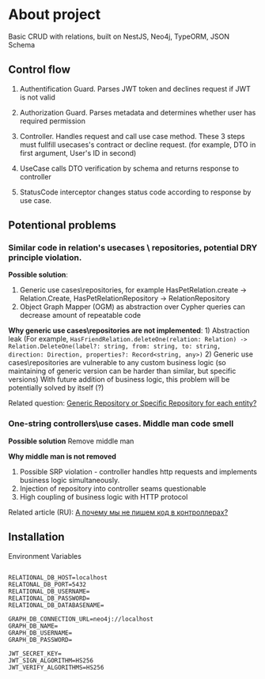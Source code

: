 
  

# About project

  

Basic CRUD with relations, built on NestJS, Neo4j, TypeORM, JSON Schema

  

## Control flow

  

1. Authentification Guard. Parses JWT token and declines request if JWT is not valid

2. Authorization Guard. Parses metadata and determines whether user has required permission

3. Controller. Handles request and call use case method. These 3 steps must fullfill usecases's contract or decline request. (for example, DTO in first argument, User's ID in second)

4. UseCase calls DTO verification by schema and returns response to controller

5. StatusCode interceptor changes status code according to response by use case.

  
## Potentional problems

### Similar code in relation's usecases \ repositories, potential DRY principle violation.

**Possible solution**: 
1) Generic use cases\repositories, for example  HasPetRelation.create -> Relation.Create, HasPetRelationRepository -> RelationRepository
2) Object Graph Mapper (OGM) as abstraction over Cypher queries can decrease amount of repeatable code

**Why generic use cases\repositories are not implemented**: 1) Abstraction leak (For example, `HasFriendRelation.deleteOne(relation: Relation) -> Relation.DeleteOne(label?: string, from: string, to: string, direction: Direction, properties?: Record<string, any>)` 2) Generic use cases\repositories are vulnerable to any custom business logic (so maintaining of generic version can be harder than similar, but specific versions) With future addition of business logic, this problem will be potentially solved by itself (?)

Related question:  [Generic Repository or Specific Repository for each entity?](https://stackoverflow.com/questions/51771407/generic-repository-or-specific-repository-for-each-entity)



### One-string controllers\use cases. Middle man code smell
**Possible solution**
Remove middle man

**Why middle man is not removed**

 1. Possible SRP violation - controller handles http requests and implements business logic simultaneously.
 2. Injection of repository into controller seams questionable
 3. High coupling of business logic with HTTP protocol

Related article (RU): [А почему мы не пишем код в контроллерах?](https://habr.com/ru/post/505708/)



## Installation

  

Environment Variables

  

```

RELATIONAL_DB_HOST=localhost
RELATONAL_DB_PORT=5432
RELATIONAL_DB_USERNAME=
RELATIONAL_DB_PASSWORD=
RELATIONAL_DB_DATABASENAME=

GRAPH_DB_CONNECTION_URL=neo4j://localhost
GRAPH_DB_NAME=
GRAPH_DB_USERNAME=
GRAPH_DB_PASSWORD=

JWT_SECRET_KEY=
JWT_SIGN_ALGORITHM=HS256
JWT_VERIFY_ALGORITHMS=HS256

```



